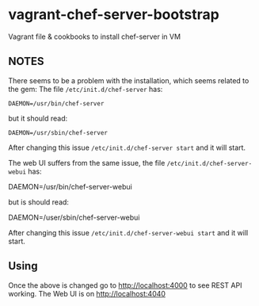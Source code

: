 # vagrant-chef-server-bootstrap

Vagrant file &amp; cookbooks to install chef-server in VM

## NOTES

There seems to be a problem with the installation, which seems related to the gem:
The file `/etc/init.d/chef-server` has:

	DAEMON=/usr/bin/chef-server

but it should read:

	DAEMON=/usr/sbin/chef-server

After changing this issue `/etc/init.d/chef-server start` and it will start.

The web UI suffers from the same issue, the file `/etc/init.d/chef-server-webui` has:

  DAEMON=/usr/bin/chef-server-webui

but is should read:

  DAEMON=/user/sbin/chef-server-webui

After changing this issue `/etc/init.d/chef-server-webui start` and it will start.

## Using

Once the above is changed go to [http://localhost:4000](http://localhost:4000) to see REST API working.
The Web UI is on [http://localhost:4040](http://localhost:4040)
